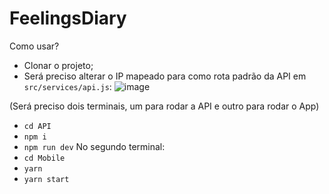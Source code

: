 # FeelingsDiary

Como usar?

- Clonar o projeto;
- Será preciso alterar o IP mapeado para como rota padrão da API em ```src/services/api.js```:
  ![image](https://github.com/JaissonB/FeelingsDiary/assets/72633775/46037925-b91b-41a9-b30c-e47653259be6)

(Será preciso dois terminais, um para rodar a API e outro para rodar o App)
- ```cd API```
- ```npm i```
- ```npm run dev```
  No segundo terminal:
- ```cd Mobile```
- ```yarn```
- ```yarn start```
